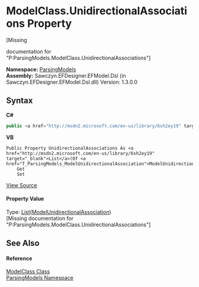 # ModelClass.UnidirectionalAssociations Property 
 

\[Missing <summary> documentation for "P:ParsingModels.ModelClass.UnidirectionalAssociations"\]

**Namespace:**&nbsp;<a href="N_ParsingModels">ParsingModels</a><br />**Assembly:**&nbsp;Sawczyn.EFDesigner.EFModel.Dsl (in Sawczyn.EFDesigner.EFModel.Dsl.dll) Version: 1.3.0.0

## Syntax

**C#**<br />
``` C#
public <a href="http://msdn2.microsoft.com/en-us/library/6sh2ey19" target="_blank">List</a><<a href="T_ParsingModels_ModelUnidirectionalAssociation">ModelUnidirectionalAssociation</a>> UnidirectionalAssociations { get; set; }
```

**VB**<br />
``` VB
Public Property UnidirectionalAssociations As <a href="http://msdn2.microsoft.com/en-us/library/6sh2ey19" target="_blank">List</a>(Of <a href="T_ParsingModels_ModelUnidirectionalAssociation">ModelUnidirectionalAssociation</a>)
	Get
	Set
```

<a href="https://github.com/msawczyn/EFDesigner/tree/master/src/ParsingModels/ModelClass.cs#L24" title="View the source code">View Source</a><br />

#### Property Value
Type: <a href="http://msdn2.microsoft.com/en-us/library/6sh2ey19" target="_blank">List</a>(<a href="T_ParsingModels_ModelUnidirectionalAssociation">ModelUnidirectionalAssociation</a>)<br />\[Missing <value> documentation for "P:ParsingModels.ModelClass.UnidirectionalAssociations"\]

## See Also


#### Reference
<a href="T_ParsingModels_ModelClass">ModelClass Class</a><br /><a href="N_ParsingModels">ParsingModels Namespace</a><br />
